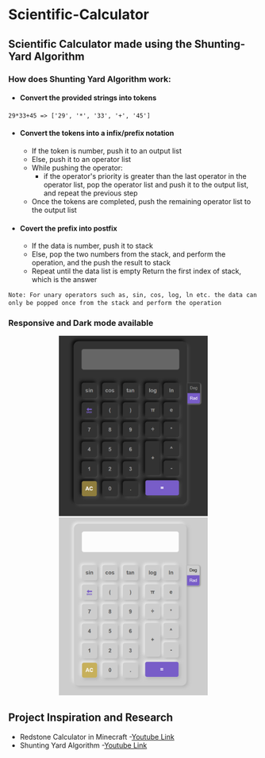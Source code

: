 # Scientific-Calculator

## Scientific Calculator made using the Shunting-Yard Algorithm

### How does Shunting Yard Algorithm work:

- #### Convert the provided strings into tokens

```
29*33+45 => ['29', '*', '33', '+', '45']
```

- #### Convert the tokens into a infix/prefix notation

  - If the token is number, push it to an output list
  - Else, push it to an operator list
  - While pushing the operator:
    - if the operator's priority is greater than the last operator in the operator list, pop the operator list and push it to the output list, and repeat the previous step
  - Once the tokens are completed, push the remaining operator list to the output list

- #### Covert the prefix into postfix
  - If the data is number, push it to stack
  - Else, pop the two numbers from the stack, and perform the operation, and the push the result to stack
  - Repeat until the data list is empty
    Return the first index of stack, which is the answer

```
Note: For unary operators such as, sin, cos, log, ln etc. the data can only be popped once from the stack and perform the operation
```

### Responsive and Dark mode available

<p align="center"><img width="300" src="images/calc-dark.png" /> <img width="300" src="images/calc-light.png" /></p>

## Project Inspiration and Research

- Redstone Calculator in Minecraft -<a target="_blank" href="https://www.youtube.com/watch?v=BoYUFHTH5NQ&t=148s">Youtube Link</a>
- Shunting Yard Algorithm -<a target="_blank" href="https://www.youtube.com/watch?v=unh6aK8WMwM&t=1782s">Youtube Link</a>
